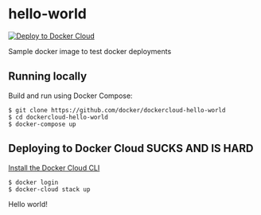 hello-world
===========

[![Deploy to Docker Cloud](https://files.cloud.docker.com/images/deploy-to-dockercloud.svg)](https://cloud.docker.com/stack/deploy/)

Sample docker image to test docker deployments

## Running locally

Build and run using Docker Compose:

	$ git clone https://github.com/docker/dockercloud-hello-world
	$ cd dockercloud-hello-world
	$ docker-compose up


## Deploying to Docker Cloud SUCKS AND IS HARD

[Install the Docker Cloud CLI](https://docs.docker.com/docker-cloud/tutorials/installing-cli/)

	$ docker login
	$ docker-cloud stack up

Hello world!
